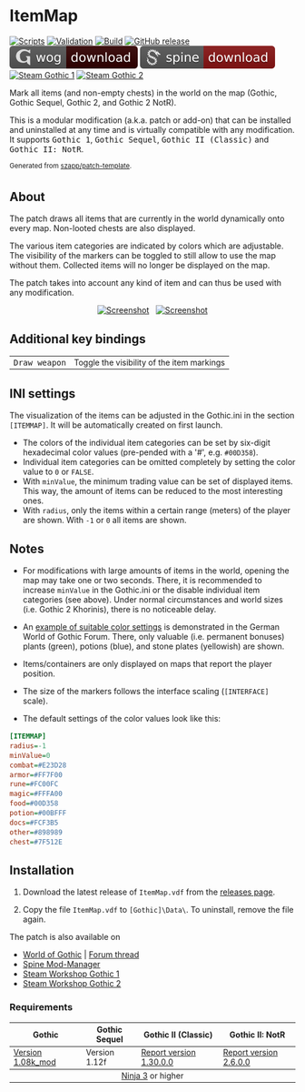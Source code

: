 # ItemMap

[![Scripts](https://github.com/szapp/ItemMap/actions/workflows/scripts.yml/badge.svg)](https://github.com/szapp/ItemMap/actions/workflows/scripts.yml)
[![Validation](https://github.com/szapp/ItemMap/actions/workflows/validation.yml/badge.svg)](https://github.com/szapp/ItemMap/actions/workflows/validation.yml)
[![Build](https://github.com/szapp/ItemMap/actions/workflows/build.yml/badge.svg)](https://github.com/szapp/ItemMap/actions/workflows/build.yml)
[![GitHub release](https://img.shields.io/github/v/release/szapp/ItemMap.svg)](https://github.com/szapp/ItemMap/releases/latest)  
[![World of Gothic](https://raw.githubusercontent.com/szapp/patch-template/main/.github/actions/initialization/badges/wog.svg)](https://www.worldofgothic.de/dl/download_634.htm)
[![Spine](https://raw.githubusercontent.com/szapp/patch-template/main/.github/actions/initialization/badges/spine.svg)](https://clockwork-origins.com/spine)
[![Steam Gothic 1](https://img.shields.io/badge/steam-Gothic%201-2a3f5a?logo=steam&labelColor=1b2838)](https://steamcommunity.com/sharedfiles/filedetails/?id=2787021109)
[![Steam Gothic 2](https://img.shields.io/badge/steam-Gothic%202-2a3f5a?logo=steam&labelColor=1b2838)](https://steamcommunity.com/sharedfiles/filedetails/?id=2787020561)

Mark all items (and non-empty chests) in the world on the map (Gothic, Gothic Sequel, Gothic 2, and Gothic 2 NotR).

This is a modular modification (a.k.a. patch or add-on) that can be installed and uninstalled at any time and is virtually compatible with any modification.
It supports <kbd>Gothic 1</kbd>, <kbd>Gothic Sequel</kbd>, <kbd>Gothic II (Classic)</kbd> and <kbd>Gothic II: NotR</kbd>.

<sup>Generated from [szapp/patch-template](https://github.com/szapp/patch-template).</sup>

## About

The patch draws all items that are currently in the world dynamically onto every map.
Non-looted chests are also displayed.

The various item categories are indicated by colors which are adjustable.
The visibility of the markers can be toggled to still allow to use the map without them.
Collected items will no longer be displayed on the map.

The patch takes into account any kind of item and can thus be used with any modification.

<div align="center">
<a href="https://github.com/szapp/ItemMap/assets/20203034/98a2c65f-fd23-4a63-b759-ebca06ed6219"><img src="https://github.com/szapp/ItemMap/assets/20203034/78ede39e-db1d-4b65-9229-c1ed47378c52" alt="Screenshot" width="45%" /></a> &nbsp;
<a href="https://github.com/szapp/ItemMap/assets/20203034/d2c4548e-5655-4b46-86ce-a59473fbf959"><img src="https://github.com/szapp/ItemMap/assets/20203034/1e1d52b3-1053-498d-80f6-de427dd9f413" alt="Screenshot" width="45%" /></a>
</div>

## Additional key bindings

<table>
  <tbody>
    <tr>
      <td>
        <kbd>Draw weapon</kbd>
      </td>
      <td>Toggle the visibility of the item markings</td>
    </tr>
  </tbody>
</table>

## INI settings

The visualization of the items can be adjusted in the Gothic.ini in the section `[ITEMMAP]`.
It will be automatically created on first launch.

- The colors of the individual item categories can be set by six-digit hexadecimal color values (pre-pended with a '#', e.g. `#00D358`).
- Individual item categories can be omitted completely by setting the color value to `0` or `FALSE`.
- With `minValue`, the minimum trading value can be set of displayed items.
This way, the amount of items can be reduced to the most interesting ones.
- With `radius`, only the items within a certain range (meters) of the player are shown.
With `-1` or `0` all items are shown.

## Notes

- For modifications with large amounts of items in the world, opening the map may take one or two seconds.
There, it is recommended to increase `minValue` in the Gothic.ini or the disable individual item categories (see above).
Under normal circumstances and world sizes (i.e. Gothic 2 Khorinis), there is no noticeable delay.

- An [example of suitable color settings](https://forum.worldofplayers.de/forum/threads/?p=26382147) is demonstrated in the German World of Gothic Forum.
There, only valuable (i.e. permanent bonuses) plants (green), potions (blue), and stone plates (yellowish) are shown.

- Items/containers are only displayed on maps that report the player position.

- The size of the markers follows the interface scaling (`[INTERFACE]` scale).

- The default settings of the color values look like this:
```ini
[ITEMMAP]
radius=-1
minValue=0
combat=#E23D28
armor=#FF7F00
rune=#FC00FC
magic=#FFFA00
food=#00D358
potion=#00BFFF
docs=#FCF3B5
other=#898989
chest=#7F512E
```

## Installation

1. Download the latest release of `ItemMap.vdf` from the [releases page](https://github.com/szapp/ItemMap/releases/latest).

2. Copy the file `ItemMap.vdf` to `[Gothic]\Data\`. To uninstall, remove the file again.

The patch is also available on
- [World of Gothic](https://www.worldofgothic.de/dl/download_634.htm) | [Forum thread](https://forum.worldofplayers.de/forum/threads/1554831)
- [Spine Mod-Manager](https://clockwork-origins.com/spine/)
- [Steam Workshop Gothic 1](https://steamcommunity.com/sharedfiles/filedetails/?id=2787021109)
- [Steam Workshop Gothic 2](https://steamcommunity.com/sharedfiles/filedetails/?id=2787020561)

### Requirements

<table><thead><tr><th>Gothic</th><th>Gothic Sequel</th><th>Gothic II (Classic)</th><th>Gothic II: NotR</th></tr></thead>
<tbody><tr><td><a href="https://www.worldofgothic.de/dl/download_34.htm">Version 1.08k_mod</a></td><td>Version 1.12f</td><td><a href="https://www.worldofgothic.de/dl/download_278.htm">Report version 1.30.0.0</a></td><td><a href="https://www.worldofgothic.de/dl/download_278.htm">Report version 2.6.0.0</a></td></tr></tbody>
<tbody><tr><td colspan="4" align="center"><a href="https://github.com/szapp/Ninja/wiki#wiki-content">Ninja 3</a> or higher</td></tr></tbody></table>

<!--

If you are interested in writing your own patch, please do not copy this patch!
Instead refer to the PATCH TEMPLATE to build a foundation that is customized to your needs!
The patch template can found at https://github.com/szapp/patch-template.

-->
